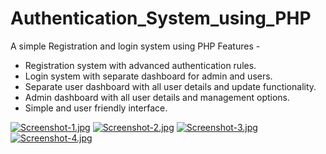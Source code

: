# Authentication_System_using_PHP
A simple Registration and login system using PHP 
Features -
* Registration system with advanced authentication rules.
* Login system with separate dashboard for admin and users.
* Separate user dashboard with all user details and update functionality.
* Admin dashboard with all user details and management options.
* Simple and user friendly interface.

[![Screenshot-1.jpg](https://i.postimg.cc/LspM3sbr/Screenshot-1.jpg)](https://postimg.cc/jDZ9sRKX)
[![Screenshot-2.jpg](https://i.postimg.cc/sDbz1m9f/Screenshot-2.jpg)](https://postimg.cc/ppQ46D63)
[![Screenshot-3.jpg](https://i.postimg.cc/281mzMWX/Screenshot-3.jpg)](https://postimg.cc/HV1FzSBQ)
[![Screenshot-4.jpg](https://i.postimg.cc/nzTZztTN/Screenshot-4.jpg)](https://postimg.cc/FdfwW8Mx)
